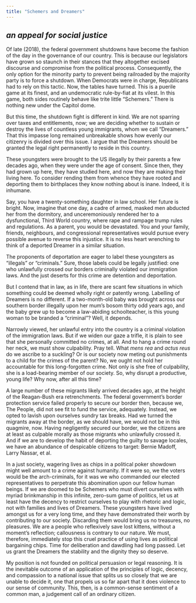 ```yaml
---
title: "Schemers and Dreamers"
---
```


## *an appeal for social justice*

Of late (2018), the federal government shutdowns have become the fashion of the day in the governance of our country. This is because our legislators have grown so staunch in their stances that they altogether excised discourse and compromise from the political process. Consequently, the only option for the minority party to prevent being railroaded by the majority party is to force a shutdown. When Democrats were in charge, Republicans had to rely on this tactic. Now, the tables have turned. This is a puerile game at its finest, and an undemocratic rule-by-fiat at its vilest. In this game, both sides routinely behave like trite little “Schemers.” There is nothing new under the Capitol dome.

But this time, the shutdown fight is different in kind. We are not sparring over taxes and entitlements, now; we are deciding whether to sustain or destroy the lives of countless young immigrants, whom we call “Dreamers.” That this impasse long remained unbreakable shows how evenly our citizenry is divided over this issue. I argue that the Dreamers should be granted the legal right permanently to reside in this country.

These youngsters were brought to the US illegally by their parents a few decades ago, when they were under the age of consent. Since then, they had grown up here, they have studied here, and now they are making their living here. To consider rending them from whence they have rooted and deporting them to birthplaces they know nothing about is inane. Indeed, it is inhumane.

Say, you have a twenty-something daughter in law school. Her future is bright. Now, imagine that one day, a cadre of armed, masked men abducted her from the dormitory, and unceremoniously rendered her to a dysfunctional, Third World country, where rape and rampage trump rules and regulations. As a parent, you would be devastated. You and your family, friends, neighbours, and congressional representatives would pursue every possible avenue to reverse this injustice. It is no less heart wrenching to think of a deported Dreamer in a similar situation.

The proponents of deportation are eager to label these youngsters as “illegals” or “criminals.” Sure, those labels could be legally justified: one who unlawfully crossed our borders criminally violated our immigration laws. And the just deserts for this crime are detention and deportation.

But I contend that in law, as in life, there are scant few situations in which something could be deemed wholly right or patently wrong. Labelling of Dreamers is no different. If a two-month-old baby was brought across our southern border illegally upon her mum’s bosom thirty odd years ago, and the baby grew up to become a law-abiding schoolteacher, is this young woman to be branded a “criminal”? Well, it depends.

Narrowly viewed, her unlawful entry into the country is a criminal violation of the immigration laws. But if we widen our gaze a trifle, it is plain to see that she personally committed no crimes, at all. And to hang a crime round her neck, we must show culpability. Pray tell. What *mens rea* and *actus reus* do we ascribe to a suckling? Or is our society now meting out punishments to a child for the crimes of the parent? No, we ought not hold her accountable for this long-forgotten crime. Not only is she free of culpability, she is a load-bearing member of our society. So, why disrupt a productive, young life? Why now, after all this time?

A large number of these migrants likely arrived decades ago, at the height of the Reagan-Bush era retrenchments. The federal government’s border protection service failed properly to secure our border then, because we, The People, did not see fit to fund the service, adequately. Instead, we opted to lavish upon ourselves sundry tax breaks. Had we turned the migrants away at the border, as we should have, we would not be in this quagmire, now. Having negligently secured our border, we the citizens are at least as culpable morally as those migrants who unlawfully crossed it. And if we are to develop the habit of deporting the guilty to savage locales, we have an abundance of despicable citizens to target: Bernie Madoff, Larry Nassar, et al.

In a just society, wagering lives as chips in a political poker showdown might well amount to a crime against humanity. If it were so, we the voters would be the arch-criminals, for it was we who commanded our elected representatives to perpetrate this abomination upon our fellow human beings. If we are doomed to be Schemers who must divert ourselves with myriad brinkmanship in this infinite, zero-sum game of politics, let us at least have the decency to restrict ourselves to play with rhetoric and logic, not with families and lives of Dreamers. These youngsters have lived amongst us for a very long time, and they have demonstrated their worth by contributing to our society. Discarding them would bring us no treasures, no pleasures. We are a people who reflexively save lost kittens, without a moment’s reflection; callousness is contrary to our nature. We must, therefore, immediately stop this cruel practice of using lives as political bargaining chips. Time for deliberation and dawdling had long passed. Let us grant the Dreamers the stability and the dignity they so deserve.

My position is not founded on political persuasion or legal reasoning. It is the inevitable outcome of an application of the principles of logic, decency, and compassion to a national issue that splits us so closely that we are unable to decide it, one that propels us so far apart that it does violence to our sense of community. This, then, is a common-sense sentiment of a common man, a judgement call of an ordinary citizen.